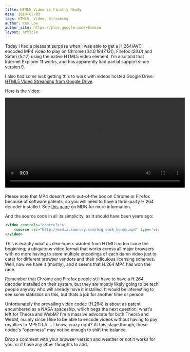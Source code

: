 ```yaml
---
title: HTML5 Video is Finally Ready
date: 2014-05-03
tags: HTML5, Video, Streaming
author: Kam Low
author_site: https://plus.google.com/+KamLow
layout: article
---
```


Today I had a pleasant surprise when I was able to get a H.264/AVC encoded MP4 video to play on Chrome (*34.0.1847.131*), Firefox (*28.0*) and Safari (*5.1.7*) using the native HTML5 video element. I'm also told that Internet Explorer 11 works, and has apparently had partial support since [version 9](http://stackoverflow.com/questions/6944679/html5-mp4-video-does-not-play-in-ie9).

I also had some luck getting this to work with videos hosted Google Drive: [HTML5 Video Streaming from Google Drive](/html5-video-streaming-from-google-drive).

<!--
Anyway, thCross-browser HTML5 video is finally a go, keep on reading to find out how.
Safari plays the video when source is provided with the `video/mp4` mime type.

Here's the trick though, both Chrome and Firefox will play the **same file** if it's provided with a `video/webm` attribute. 
Yes, this is a hack and MP4 files shouldn't be served with `video/webm`, but the point is that it works.

-->

Here is the video:

<video controls="controls" style="margin-bottom:20px;width:590px">
    <source src="http://media.sourcey.com/big_buck_bunny.mp4" type='video/mp4'/>
</video>

<div class="panel callout radius">
Please note that MP4 doesn't work out-of-the box on Chrome or Firefox because of software patents, so you will need to have a thrid-party H.264 decoder installed. See <a href="https://developer.mozilla.org/en-US/docs/HTML/Supported_media_formats">this page</a> on MDN for more information.
</div>

And the source code in all its simplicity, as it should have been years ago:

~~~ html
<video controls="controls">
    <source src="http://media.sourcey.com/big_buck_bunny.mp4" type='video/mp4'/>
</video>
~~~

This is exactly what us developers wanted from HTML5 video since the beginning; a ubiquitous video format that works across all major browsers with no more having to store multiple encodings of each damn video just to cater for different browser vendors and their ridiculous licensing schemes.
Well, now we have it (mostly), and it seems that H.264 MP4 has won the race. 

Remember that Chrome and Firefox people still have to have a H.264 decoder installed on their system,
but they are mostly likely going to be tech people anyway who will already have it installed.
It would be interesting to see some statistics on this, but thats a job for another time or person.

Unfortunately the prevailing video codec (H.264) is about as patent encumbered as a NASA spaceship, which begs the next question; what's left for Theora and WebM? 
I'm a massive advocate for both Theora and WebM, mainly since I like to be able to encode videos without having to pay royalties to MPEG LA ... I know, crazy right?
At this stage though, these codec's "openness" may not be enough to shift the balance.

Drop a comment with your browser version and weather or not it works for you, or if have any other thoughts to add.